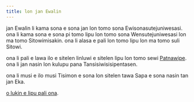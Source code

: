 ```yaml
---
title: lon jan Ewalin
---
```


jan Ewalin li kama sona e sona jan lon tomo sona Ewisonasutejuniwesasi. ona li kama sona e sona pi tomo lipu lon tomo sona Wensutejuniwesasi lon ma tomo Sitowimisakin. ona li alasa e pali lon tomo lipu lon ma tomo suli Sitowi.

ona li pali e lawa ilo e sitelen linluwi e sitelen lipu lon tomo sewi [Patnawipe](https://partnership.place). ona li jan nasin lon kulupu pana Tansisiwisisipentasen.

ona li musi e ilo musi Tisimon e sona lon sitelen tawa Sapa e sona nasin tan jan Eka.

[o lukin e lipu pali ona](/cv.pdf).